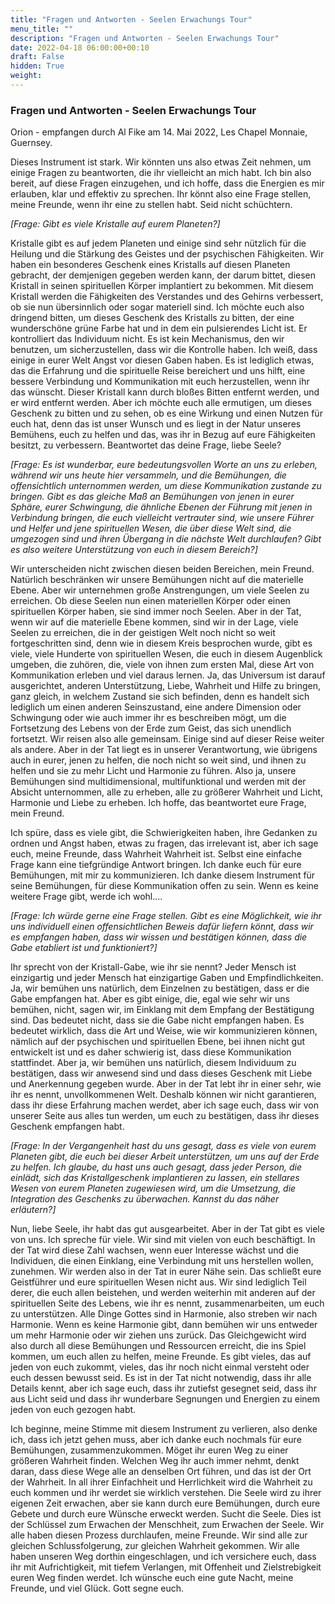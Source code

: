 ```yaml
---
title: "Fragen und Antworten - Seelen Erwachungs Tour"
menu_title: ""
description: "Fragen und Antworten - Seelen Erwachungs Tour"
date: 2022-04-18 06:00:00+00:10
draft: False
hidden: True
weight:
---
```

### Fragen und Antworten - Seelen Erwachungs Tour

Orion - empfangen durch Al Fike am 14. Mai 2022, Les Chapel Monnaie, Guernsey.

Dieses Instrument ist stark. Wir könnten uns also etwas Zeit nehmen, um einige Fragen zu beantworten, die ihr vielleicht an mich habt. Ich bin also bereit, auf diese Fragen einzugehen, und ich hoffe, dass die Energien es mir erlauben, klar und effektiv zu sprechen. Ihr könnt also eine Frage stellen, meine Freunde, wenn ihr eine zu stellen habt. Seid nicht schüchtern.

*[Frage: Gibt es viele Kristalle auf eurem Planeten?]*

Kristalle gibt es auf jedem Planeten und einige sind sehr nützlich für die Heilung und die Stärkung des Geistes und der psychischen Fähigkeiten. Wir haben ein besonderes Geschenk eines Kristalls auf diesen Planeten gebracht, der demjenigen gegeben werden kann, der darum bittet, diesen Kristall in seinen spirituellen Körper implantiert zu bekommen. Mit diesem Kristall werden die Fähigkeiten des Verstandes und des Gehirns verbessert, ob sie nun übersinnlich oder sogar materiell sind. Ich möchte euch also dringend bitten, um dieses Geschenk des Kristalls zu bitten, der eine wunderschöne grüne Farbe hat und in dem ein pulsierendes Licht ist. Er kontrolliert das Individuum nicht. Es ist kein Mechanismus, den wir benutzen, um sicherzustellen, dass wir die Kontrolle haben. Ich weiß, dass einige in eurer Welt Angst vor diesen Gaben haben. Es ist lediglich etwas, das die Erfahrung und die spirituelle Reise bereichert und uns hilft, eine bessere Verbindung und Kommunikation mit euch herzustellen, wenn ihr das wünscht. Dieser Kristall kann durch bloßes Bitten entfernt werden, und er wird entfernt werden. Aber ich möchte euch alle ermutigen, um dieses Geschenk zu bitten und zu sehen, ob es eine Wirkung und einen Nutzen für euch hat, denn das ist unser Wunsch und es liegt in der Natur unseres Bemühens, euch zu helfen und das, was ihr in Bezug auf eure Fähigkeiten besitzt, zu verbessern. Beantwortet das deine Frage, liebe Seele?

*[Frage: Es ist wunderbar, eure bedeutungsvollen Worte an uns zu erleben, während wir uns heute hier versammeln, und die Bemühungen, die offensichtlich unternommen werden, um diese Kommunikation zustande zu bringen. Gibt es das gleiche Maß an Bemühungen von jenen in eurer Sphäre, eurer Schwingung, die ähnliche Ebenen der Führung mit jenen in Verbindung bringen, die euch vielleicht vertrauter sind, wie unsere Führer und Helfer und jene spirituellen Wesen, die über diese Welt sind, die umgezogen sind und ihren Übergang in die nächste Welt durchlaufen? Gibt es also weitere Unterstützung von euch in diesem Bereich?]*

Wir unterscheiden nicht zwischen diesen beiden Bereichen, mein Freund. Natürlich beschränken wir unsere Bemühungen nicht auf die materielle Ebene. Aber wir unternehmen große Anstrengungen, um viele Seelen zu erreichen. Ob diese Seelen nun einen materiellen Körper oder einen spirituellen Körper haben, sie sind immer noch Seelen. Aber in der Tat, wenn wir auf die materielle Ebene kommen, sind wir in der Lage, viele Seelen zu erreichen, die in der geistigen Welt noch nicht so weit fortgeschritten sind, denn wie in diesem Kreis besprochen wurde, gibt es viele, viele Hunderte von spirituellen Wesen, die euch in diesem Augenblick umgeben, die zuhören, die, viele von ihnen zum ersten Mal, diese Art von Kommunikation erleben und viel daraus lernen. Ja, das Universum ist darauf ausgerichtet, anderen Unterstützung, Liebe, Wahrheit und Hilfe zu bringen, ganz gleich, in welchem Zustand sie sich befinden, denn es handelt sich lediglich um einen anderen Seinszustand, eine andere Dimension oder Schwingung oder wie auch immer ihr es beschreiben mögt, um die Fortsetzung des Lebens von der Erde zum Geist, das sich unendlich fortsetzt. Wir reisen also alle gemeinsam. Einige sind auf dieser Reise weiter als andere. Aber in der Tat liegt es in unserer Verantwortung, wie übrigens auch in eurer, jenen zu helfen, die noch nicht so weit sind, und ihnen zu helfen und sie zu mehr Licht und Harmonie zu führen. Also ja, unsere Bemühungen sind multidimensional, multifunktional und werden mit der Absicht unternommen, alle zu erheben, alle zu größerer Wahrheit und Licht, Harmonie und Liebe zu erheben. Ich hoffe, das beantwortet eure Frage, mein Freund.

Ich spüre, dass es viele gibt, die Schwierigkeiten haben, ihre Gedanken zu ordnen und Angst haben, etwas zu fragen, das irrelevant ist, aber ich sage euch, meine Freunde, dass Wahrheit Wahrheit ist. Selbst eine einfache Frage kann eine tiefgründige Antwort bringen. Ich danke euch für eure Bemühungen, mit mir zu kommunizieren. Ich danke diesem Instrument für seine Bemühungen, für diese Kommunikation offen zu sein. Wenn es keine weitere Frage gibt, werde ich wohl....

*[Frage: Ich würde gerne eine Frage stellen. Gibt es eine Möglichkeit, wie ihr uns individuell einen offensichtlichen Beweis dafür liefern könnt, dass wir es empfangen haben, dass wir wissen und bestätigen können, dass die Gabe etabliert ist und funktioniert?]*

Ihr sprecht von der Kristall-Gabe, wie ihr sie nennt? Jeder Mensch ist einzigartig und jeder Mensch hat einzigartige Gaben und Empfindlichkeiten. Ja, wir bemühen uns natürlich, dem Einzelnen zu bestätigen, dass er die Gabe empfangen hat. Aber es gibt einige, die, egal wie sehr wir uns bemühen, nicht, sagen wir, im Einklang mit dem Empfang der Bestätigung sind. Das bedeutet nicht, dass sie die Gabe nicht empfangen haben. Es bedeutet wirklich, dass die Art und Weise, wie wir kommunizieren können, nämlich auf der psychischen und spirituellen Ebene, bei ihnen nicht gut entwickelt ist und es daher schwierig ist, dass diese Kommunikation stattfindet. Aber ja, wir bemühen uns natürlich, diesem Individuum zu bestätigen, dass wir anwesend sind und dass dieses Geschenk mit Liebe und Anerkennung gegeben wurde. Aber in der Tat lebt ihr in einer sehr, wie ihr es nennt, unvollkommenen Welt. Deshalb können wir nicht garantieren, dass ihr diese Erfahrung machen werdet, aber ich sage euch, dass wir von unserer Seite aus alles tun werden, um euch zu bestätigen, dass ihr dieses Geschenk empfangen habt.

*[Frage: In der Vergangenheit hast du uns gesagt, dass es viele von eurem Planeten gibt, die euch bei dieser Arbeit unterstützen, um uns auf der Erde zu helfen. Ich glaube, du hast uns auch gesagt, dass jeder Person, die einlädt, sich das Kristallgeschenk implantieren zu lassen, ein stellares Wesen von eurem Planeten zugewiesen wird, um die Umsetzung, die Integration des Geschenks zu überwachen. Kannst du das näher erläutern?]*

Nun, liebe Seele, ihr habt das gut ausgearbeitet. Aber in der Tat gibt es viele von uns. Ich spreche für viele. Wir sind mit vielen von euch beschäftigt. In der Tat wird diese Zahl wachsen, wenn euer Interesse wächst und die Individuen, die einen Einklang, eine Verbindung mit uns herstellen wollen, zunehmen. Wir werden also in der Tat in eurer Nähe sein. Das schließt eure Geistführer und eure spirituellen Wesen nicht aus. Wir sind lediglich Teil derer, die euch allen beistehen, und werden weiterhin mit anderen auf der spirituellen Seite des Lebens, wie ihr es nennt, zusammenarbeiten, um euch zu unterstützen. Alle Dinge Gottes sind in Harmonie, also streben wir nach Harmonie. Wenn es keine Harmonie gibt, dann bemühen wir uns entweder um mehr Harmonie oder wir ziehen uns zurück. Das Gleichgewicht wird also durch all diese Bemühungen und Ressourcen erreicht, die ins Spiel kommen, um euch allen zu helfen, meine Freunde. Es gibt vieles, das auf jeden von euch zukommt, vieles, das ihr noch nicht einmal versteht oder euch dessen bewusst seid. Es ist in der Tat nicht notwendig, dass ihr alle Details kennt, aber ich sage euch, dass ihr zutiefst gesegnet seid, dass ihr aus Licht seid und dass ihr wunderbare Segnungen und Energien zu einem jeden von euch gezogen habt.

Ich beginne, meine Stimme mit diesem Instrument zu verlieren, also denke ich, dass ich jetzt gehen muss, aber ich danke euch nochmals für eure Bemühungen, zusammenzukommen. Möget ihr euren Weg zu einer größeren Wahrheit finden. Welchen Weg ihr auch immer nehmt, denkt daran, dass diese Wege alle an denselben Ort führen, und das ist der Ort der Wahrheit. In all ihrer Einfachheit und Herrlichkeit wird die Wahrheit zu euch kommen und ihr werdet sie wirklich verstehen. Die Seele wird zu ihrer eigenen Zeit erwachen, aber sie kann durch eure Bemühungen, durch eure Gebete und durch eure Wünsche erweckt werden. Sucht die Seele. Dies ist der Schlüssel zum Erwachen der Menschheit, zum Erwachen der Seele. Wir alle haben diesen Prozess durchlaufen, meine Freunde. Wir sind alle zur gleichen Schlussfolgerung, zur gleichen Wahrheit gekommen. Wir alle haben unseren Weg dorthin eingeschlagen, und ich versichere euch, dass ihr mit Aufrichtigkeit, mit tiefem Verlangen, mit Offenheit und Zielstrebigkeit euren Weg finden werdet. Ich wünsche euch eine gute Nacht, meine Freunde, und viel Glück. Gott segne euch.
